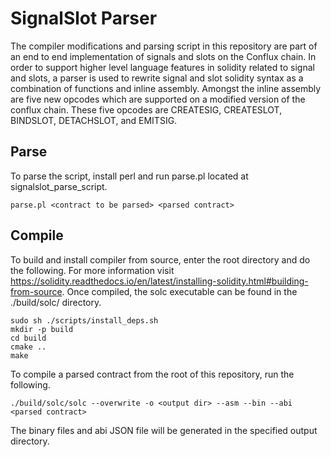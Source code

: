 # SignalSlot Parser
The compiler modifications and parsing script in this repository are part of an end to end implementation of signals and slots on the Conflux chain. In order to support higher level language features in solidity related to signal and slots, a parser is used to rewrite signal and slot solidity syntax as a combination of functions and inline assembly. Amongst the inline assembly are five new opcodes which are supported on a modified version of the conflux chain. These five opcodes are CREATESIG, CREATESLOT, BINDSLOT, DETACHSLOT, and EMITSIG. 
## Parse
To parse the script, install perl and run parse.pl located at signalslot\_parse\_script.
```
parse.pl <contract to be parsed> <parsed contract>
```
## Compile
To build and install compiler from source, enter the root directory and do the following. For more information visit https://solidity.readthedocs.io/en/latest/installing-solidity.html#building-from-source. Once compiled, the solc executable can be found in the ./build/solc/ directory. 
```
sudo sh ./scripts/install_deps.sh 
mkdir -p build
cd build
cmake ..
make
```
To compile a parsed contract from the root of this repository, run the following.
```
./build/solc/solc --overwrite -o <output dir> --asm --bin --abi <parsed contract>
```
The binary files and abi JSON file will be generated in the specified output directory.
